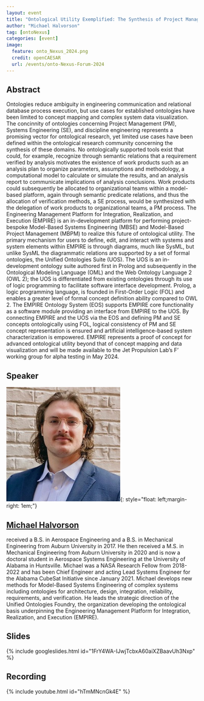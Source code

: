 ```yaml
---
layout: event
title: "Ontological Utility Exemplified: The Synthesis of Project Management and Systems Engineering within EMPIRE"
author: "Michael Halvorson"
tag: [ontoNexus]
categories: [event]
image:
  feature: onto_Nexus_2024.png
  credit: openCAESAR
  url: /events/onto-Nexus-Forum-2024
---
```


## Abstract

Ontologies reduce ambiguity in engineering communication and relational database process execution, but use cases for established ontologies have been limited to concept mapping and complex system data visualization. The concinnity of ontologies concerning Project Management (PM), Systems Engineering (SE), and discipline engineering represents a promising vector for ontological research, yet limited use cases have been defined within the ontological research community concerning the synthesis of these domains. No ontologically supported tools exist that could, for example, recognize through semantic relations that a requirement verified by analysis motivates the existence of work products such as an analysis plan to organize parameters, assumptions and methodology, a computational model to calculate or simulate the results, and an analysis report to communicate implications of analysis conclusions. Work products could subsequently be allocated to organizational teams within a model-based platform, again through semantic predicate relations, and thus the allocation of verification methods, a SE process, would be synthesized with the delegation of work products to organizational teams, a PM process. The Engineering Management Platform for Integration, Realization, and Execution (EMPIRE) is an in-development platform for performing project-bespoke Model-Based Systems Engineering (MBSE) and Model-Based Project Management (MBPM) to realize this future of ontological utility. The primary mechanism for users to define, edit, and interact with systems and system elements within EMPIRE is through diagrams, much like SysML, but unlike SysML the diagrammatic relations are supported by a set of formal ontologies, the Unified Ontologies Suite (UOS). The UOS is an in-development ontology suite authored first in Prolog and subsequently in the Ontological Modeling Language (OML) and the Web Ontology Language 2 (OWL 2); the UOS is differentiated from existing ontologies through its use of logic programming to facilitate software interface development. Prolog, a logic programming language, is founded in First-Order Logic (FOL) and enables a greater level of formal concept definition ability compared to OWL 2. The EMPIRE Ontology System (EOS) supports EMPIRE core functionality as a software module providing an interface from EMPIRE to the UOS. By connecting EMPIRE and the UOS via the EOS and defining PM and SE concepts ontologically using FOL, logical consistency of PM and SE concept representation is ensured and artificial intelligence-based system characterization is empowered. EMPIRE represents a proof of concept for advanced ontological utility beyond that of concept mapping and data visualization and will be made available to the Jet Propulsion Lab’s F’ working group for alpha testing in May 2024.

## Speaker

![Michael Halvorson](img/Halvorson.jpg){: style="float: left;margin-right: 1em;"}

<h2><a href="mailto:mch0043@uah.edu">Michael Halvorson</a></h2> received a B.S. in Aerospace Engineering and a B.S. in Mechanical Engineering from Auburn University in 2017. He then received a M.S. in Mechanical Engineering from Auburn University in 2020 and is now a doctoral student in Aerospace Systems Engineering at the University of Alabama in Huntsville. Michael was a NASA Research Fellow from 2018-2022 and has been Chief Engineer and acting Lead Systems Engineer for the Alabama CubeSat Initiative since January 2021. Michael develops new methods for Model-Based Systems Engineering of complex systems including ontologies for architecture, design, integration, reliability, requirements, and verification. He leads the strategic direction of the Unified Ontologies Foundry, the organization developing the ontological basis underpinning the Engineering Management Platform for Integration, Realization, and Execution (EMPIRE).

## Slides

{% include googleslides.html id="1FrY4WA-IJwjTcbxA60aiXZBaavUh3Nxp" %}

## Recording

{% include youtube.html id="hTmMNcnGk4E" %}